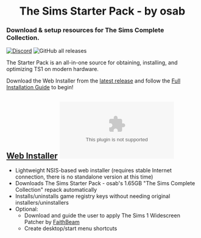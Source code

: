 <h1 align=center>The Sims Starter Pack - by osab </h1> 

### Download & setup resources for The Sims Complete Collection.

[![Discord](https://img.shields.io/discord/912700195249197086?color=fa807a&label=osab%27s%20TS2%20Community%20Discord%20Server&logo=Discord&logoColor=white)](https://discord.com/servers/ts2-community-912700195249197086)  ![GitHub all releases](https://img.shields.io/github/downloads/voicemxil/TS-Starter-Pack/total)

The Starter Pack is an all-in-one source for obtaining, installing, and optimizing TS1 on modern hardware. 

Download the Web Installer from the [latest release](https://github.com/voicemxil/TS-Starter-Pack/releases/latest) and follow the [Full Installation Guide](https://docs.google.com/document/d/1gKoQyXQKPA9hTtywt8OWEZzb4-9615uaSlibAPGb5Oc/edit) to begin!

## [Web Installer](https://github.com/voicemxil/TS-Starter-Pack/releases/latest) ![GitHub file size in bytes](https://img.shields.io/github/size/voicemxil/TS-Starter-Pack/bin/Web%20Installer/TSStarterPack.WebInstaller-v11.exe?branch=v11)
- Lightweight NSIS-based web installer (requires stable Internet connection, there is no standalone version at this time)
- Downloads The Sims Starter Pack - osab's 1.65GB "The Sims Complete Collection" repack automatically 
- Installs/uninstalls game registry keys without needing original installers/uninstallers
- Optional:
    - Download and guide the user to apply The Sims 1 Widescreen Patcher by [FaithBeam](https://github.com/FaithBeam)
    - Create desktop/start menu shortcuts
